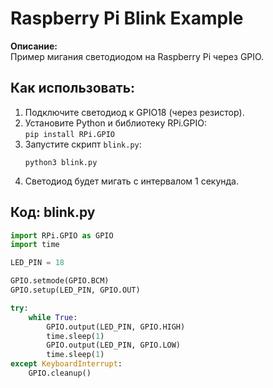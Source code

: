 # Raspberry Pi Blink Example

**Описание:**  
Пример мигания светодиодом на Raspberry Pi через GPIO.

## Как использовать:
1. Подключите светодиод к GPIO18 (через резистор).
2. Установите Python и библиотеку RPi.GPIO:  
   `pip install RPi.GPIO`
3. Запустите скрипт `blink.py`:
   ```
   python3 blink.py
   ```
4. Светодиод будет мигать с интервалом 1 секунда.

## Код: blink.py
```python
import RPi.GPIO as GPIO
import time

LED_PIN = 18

GPIO.setmode(GPIO.BCM)
GPIO.setup(LED_PIN, GPIO.OUT)

try:
    while True:
        GPIO.output(LED_PIN, GPIO.HIGH)
        time.sleep(1)
        GPIO.output(LED_PIN, GPIO.LOW)
        time.sleep(1)
except KeyboardInterrupt:
    GPIO.cleanup()
```